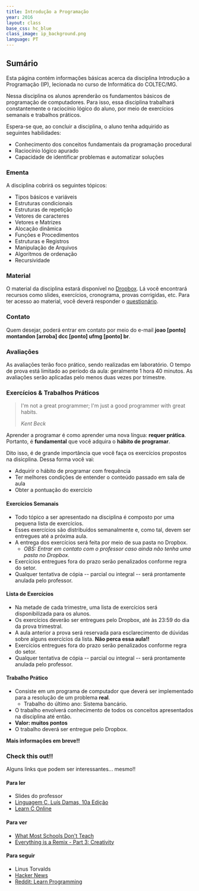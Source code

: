```yaml
---
title: Introdução a Programação
year: 2016
layout: class
base_css: hc_blue
class_image: ip_background.png
language: PT
---
```


## Sumário

<p class="lead">
Esta página contém informações básicas acerca da disciplina Introdução a Programação (IP), lecionada no curso de Informática do COLTEC/MG.
</p>

Nessa disciplina os alunos aprenderão os fundamentos básicos de programação de computadores. Para isso, essa disciplina trabalhará constantemente o raciocínio lógico do aluno, por meio de exercícios semanais e trabalhos práticos.

Espera-se que, ao concluir a disciplina, o aluno tenha adquirido as seguintes habilidades:

* Conhecimento dos conceitos fundamentais da programação procedural
* Raciocínio lógico apurado
* Capacidade de identificar problemas e automatizar soluções

### Ementa

A disciplina cobrirá os seguintes tópicos:

* Tipos básicos e variáveis
* Estruturas condicionais
* Estruturas de repetição
* Vetores de caracteres
* Vetores e Matrizes
* Alocação dinâmica
* Funções e Procedimentos
* Estruturas e Registros
* Manipulação de Arquivos
* Algoritmos de ordenação
* Recursividade

### Material

O material da disciplina estará disponível no [Dropbox](http://www.dropbox.com). Lá você encontrará recursos como slides, exercícios, cronograma, provas corrigidas, etc. Para ter acesso ao material, você deverá responder o [questionário](https://docs.google.com/forms/d/100Cj8GbsdXQDqkpt-9X4yWiB2pbpw6IY8qjQhbePSsY/prefill#start=openform). 

### Contato

Quem desejar, poderá entrar em contato por meio do e-mail **joao [ponto] montandon [arroba] dcc [ponto] ufmg [ponto] br**.

### Avaliações

As avaliações terão foco prático, sendo realizadas em laboratório. O tempo de prova está limitado ao período da aula: geralmente 1 hora 40 minutos. As avaliações serão aplicadas pelo menos duas vezes por trimestre.

### Exercícios & Trabalhos Práticos

>I'm not a great programmer; I'm just a good programmer with great habits. 
>
><cite>Kent Beck</cite>

Aprender a programar é como aprender uma nova língua: **requer prática**. Portanto, é **fundamental** que você adquira o **hábito de programar**. 

Dito isso, é de grande importância que você faça os exercícios propostos na disicplina. Dessa forma você vai:

* Adquirir o hábito de programar com frequência
* Ter melhores condições de entender o conteúdo passado em sala de aula
* Obter a pontuação do exercício 

#### Exercícios Semanais

* Todo tópico a ser apresentado na disciplina é composto por uma pequena lista de exercícios.
* Esses exercícios são distribuídos semanalmente e, como tal, devem ser entregues até a próxima aula.
* A entrega dos exercícios será feita por meio de sua pasta no Dropbox.
    - *OBS: Entrar em contato com o professor caso ainda não tenha uma pasta no Dropbox.*
* Exercícios entregues fora do prazo serão penalizados conforme regra do setor.
* Qualquer tentativa de cópia -- parcial ou integral -- será prontamente anulada pelo professor.

#### Lista de Exercícios

* Na metade de cada trimestre, uma lista de exercícios será disponibilizada para os alunos.
* Os exercícios deverão ser entregues pelo Dropbox, até às 23:59 do dia da prova trimestral.
* A aula anterior a prova será reservada para esclarecimento de dúvidas sobre alguns exercícios da lista. **Não perca essa aula!!**
* Exercícios entregues fora do prazo serão penalizados conforme regra do setor.
* Qualquer tentativa de cópia -- parcial ou integral -- será prontamente anulada pelo professor.

#### Trabalho Prático

* Consiste em um programa de computador que deverá ser implementado para a resolução de um problema **real**.
    - Trabalho do último ano: Sistema bancário.
* O trabalho envolverá conhecimento de todos os conceitos apresentados na disciplina até então.
* **Valor: muitos pontos**
* O trabalho deverá ser entregue pelo Dropbox.

**Mais informações em breve!!**

### Check this out!!

Alguns links que podem ser interessantes... mesmo!!

#### Para ler 

* <i class="fa fa-star small"></i> Slides do professor
* [<i class="fa fa-star small"></i> Linguagem C, Luís Damas, 10a Edição](http://www.buscape.com.br/linguagem-c-luis-damas-8521615191.html)
* [Learn C Online](http://www.learnconline.com/)

#### Para ver

* [What Most Schools Don't Teach](https://www.youtube.com/watch?v=nKIu9yen5nc)
* [Everything is a Remix - Part 3: Creativity](https://www.youtube.com/watch?v=Q-FLfzkqkUs)

#### Para seguir

* Linus Torvalds [<i class="fa fa-github"></i>](https://github.com/torvalds) [<i class="fa fa-twitter"></i>](https://twitter.com/linus__torvalds)
* [Hacker News](https://news.ycombinator.com/)
* [Reddit: Learn Programming](https://www.reddit.com/r/learnprogramming)